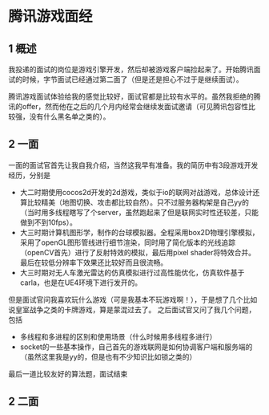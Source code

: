 # 腾讯游戏面经

## 1 概述

我投递的面试的岗位是游戏引擎开发，然后却被游戏客户端捡起来了。开始腾讯面试的时候，字节面试已经通过第二面了（但是还是担心不过于是继续面试）。

腾讯游戏面试体验给我的感觉比较好，面试官都是比较有水平的。虽然我拒绝的腾讯的offer，然而他在之后的几个月内经常会继续发面试邀请（可见腾讯包容性比较强，没有什么黑名单之类的）。

## 2 一面


一面的面试官首先让我自我介绍，当然这我早有准备。我的简历中有3段游戏开发经历，分别是
* 大二时期使用cocos2d开发的2d游戏，类似于io的联网对战游戏，总体设计还算比较精美（地图切换、攻击都比较自然）。只不过服务器构架是自己yy的（当时用多线程瞎写了个server，虽然跑起来了但是联网实时性还较差，只能做到不到10fps）。
* 大三时期计算机图形学，制作的台球模拟器。全程采用box2D物理引擎模拟，采用了openGL图形管线进行细节渲染，同时用了简化版本的光线追踪（openCV首先）进行了反射特效的模拟，最后用pixel shader将特效合并。最后在较低分辨率下效果还比较好而且很流畅。
* 大三时期对无人车激光雷达的仿真模拟进行过高性能优化，仿真软件基于carla，也是在UE4环境下进行发开的。

但是面试官问我喜欢玩什么游戏（可是我基本不玩游戏啊！），于是想了几个比如说皇室战争之类的卡牌游戏，算是蒙混过去了。
之后面试官又问了我几个问题，包括
* 多线程和多进程的区别和使用场景（什么时候用多线程多进行）
* socket的一些基本操作，自己首先的游戏联网是如何协调客户端和服务端的（虽然这里我是yy的，但是也有不少知识比如锁之类的）

最后一道比较友好的算法题，面试结束

## 2 二面
